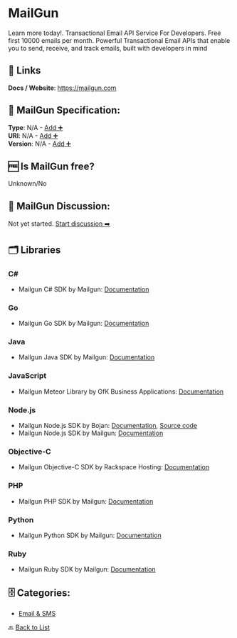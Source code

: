 # MailGun

Learn more today!. Transactional Email API Service For Developers. Free first 10000 emails per month. Powerful Transactional Email APIs that enable you to send, receive, and track emails, built with developers in mind

##  🔗 Links
**Docs / Website**: https://mailgun.com

## 🧬 MailGun Specification:
**Type**: N/A - [Add ➕](https://github.com/apis-list/apis-list/edit/main/apis/mailgun/mailgun.yaml)  
**URI**: N/A - [Add ➕](https://github.com/apis-list/apis-list/edit/main/apis/mailgun/mailgun.yaml)  
**Version**: N/A - [Add ➕](https://github.com/apis-list/apis-list/edit/main/apis/mailgun/mailgun.yaml)

## 🆓 Is MailGun free?
 Unknown/No 

## 💬 MailGun Discussion:
Not yet started. [Start discussion ➡️](https://github.com/apis-list/apis-list/discussions/new)

## 🗂️ Libraries
### C#
- Mailgun C# SDK by Mailgun: [Documentation](https://documentation.mailgun.com/libraries.html#c)
### Go
- Mailgun Go SDK by Mailgun: [Documentation](https://github.com/mailgun/mailgun-go)
### Java
- Mailgun Java SDK by Mailgun: [Documentation](https://documentation.mailgun.com/libraries.html#java)
### JavaScript
- Mailgun Meteor Library by GfK Business Applications: [Documentation](https://github.com/gfk-ba/meteor-mailgun-api/)
### Node.js
- Mailgun Node.js SDK by Bojan: [Documentation](https://www.npmjs.com/package/mailgun-js), [Source code](https://github.com/bojand/mailgun-js)
- Mailgun Node.js SDK by Mailgun: [Documentation](https://documentation.mailgun.com/libraries.html#node-js)
### Objective-C
- Mailgun Objective-C SDK by Rackspace Hosting: [Documentation](https://github.com/rackerlabs/objc-mailgun)
### PHP
- Mailgun PHP SDK by Mailgun: [Documentation](https://github.com/mailgun/mailgun-php)
### Python
- Mailgun Python SDK by Mailgun: [Documentation](https://documentation.mailgun.com/libraries.html#python)
### Ruby
- Mailgun Ruby SDK by Mailgun: [Documentation](https://documentation.mailgun.com/libraries.html#ruby)


## 🗄️ Categories:
- [Email & SMS](https://github.com/apis-list/apis-list#email--sms-)

🔙  [Back to List](https://github.com/apis-list/apis-list)
